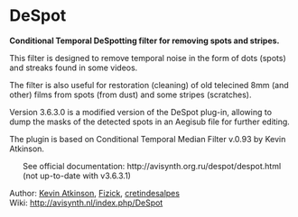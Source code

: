 # DeSpot
<b>Conditional Temporal DeSpotting filter for removing spots and stripes.</b>

This filter is designed to remove temporal noise in the form of dots (spots) and streaks found in some videos.

The filter is also useful for restoration (cleaning) of old telecined 8mm (and other) films from spots (from dust) and some stripes (scratches).

Version 3.6.3.0 is a modified version of the DeSpot plug-in,
allowing to dump the masks of the detected spots in an Aegisub file for further editing.

The plugin is based on Conditional Temporal Median Filter v.0.93 by Kevin Atkinson.
<ul>See official documentation: http://avisynth.org.ru/despot/despot.html (not up-to-date with v3.6.3.1)</ul>

Author: [Kevin Atkinson](http://www.kevina.org/avisynth.html), [Fizick](http://avisynth.org.ru/), [cretindesalpes](http://ldesoras.free.fr/)<br>
Wiki: http://avisynth.nl/index.php/DeSpot
